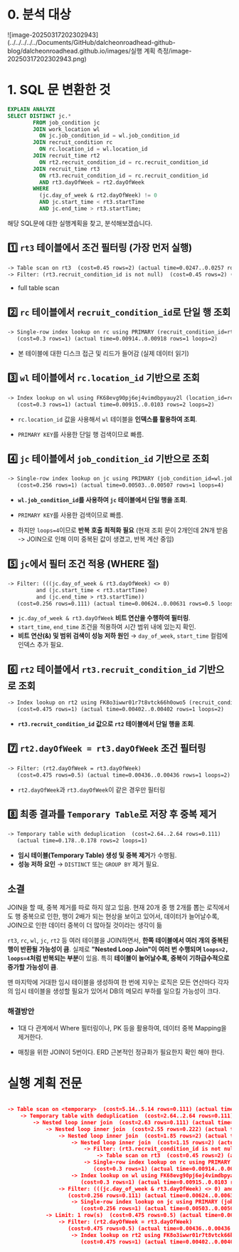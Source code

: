 

# 0. 분석 대상

![image-20250317202302943](../../../../../Documents/GitHub/dalcheonroadhead-github-blog/dalcheonroadhead.github.io/images/실행 계획 측정/image-20250317202302943.png)

# 1. SQL 문 변환한 것

```sql
EXPLAIN ANALYZE
SELECT DISTINCT jc.*
        FROM job_condition jc
        JOIN work_location wl
          ON jc.job_condition_id = wl.job_condition_id
        JOIN recruit_condition rc
          ON rc.location_id = wl.location_id
        JOIN recruit_time rt2
          ON rt2.recruit_condition_id = rc.recruit_condition_id
        JOIN recruit_time rt3
          ON rt3.recruit_condition_id = rc.recruit_condition_id
          AND rt3.dayOfWeek = rt2.dayOfWeek
        WHERE
          (jc.day_of_week & rt2.dayOfWeek) != 0
          AND jc.start_time < rt3.startTime
          AND jc.end_time > rt3.startTime;
```

해당 SQL문에 대한 실행계획을 찾고, 분석해보겠습니다. 

## 1️⃣ `rt3` 테이블에서 조건 필터링 (가장 먼저 실행)

```txt
-> Table scan on rt3  (cost=0.45 rows=2) (actual time=0.0247..0.0257 rows=2 loops=1)
-> Filter: (rt3.recruit_condition_id is not null)  (cost=0.45 rows=2) (actual time=0.0259..0.027 rows=2 loops=1)
```

- full table scan 

## 2️⃣ `rc` 테이블에서 `recruit_condition_id`로 단일 행 조회

```txt
-> Single-row index lookup on rc using PRIMARY (recruit_condition_id=rt3.recruit_condition_id)  
   (cost=0.3 rows=1) (actual time=0.00914..0.00918 rows=1 loops=2)
```

- 본 테이블에 대한 디스크 접근 및 리드가 들어감 (실제 데이터 읽기)

## 3️⃣ `wl` 테이블에서 `rc.location_id` 기반으로 조회

```txt
-> Index lookup on wl using FK68evg90pj6ej4vimdbpyauy2l (location_id=rc.location_id)  
   (cost=0.3 rows=1) (actual time=0.00915..0.0103 rows=2 loops=2)
```

- `rc.location_id` 값을 사용해서 `wl` 테이블을 **인덱스를 활용하여 조회**.

- `PRIMARY KEY`를 사용한 단일 행 검색이므로 빠름.

## 4️⃣ `jc` 테이블에서 `job_condition_id` 기반으로 조회

```txt
-> Single-row index lookup on jc using PRIMARY (job_condition_id=wl.job_condition_id)  
   (cost=0.256 rows=1) (actual time=0.00503..0.00507 rows=1 loops=4)
```

- **`wl.job_condition_id`를 사용하여 `jc` 테이블에서 단일 행을 조회**.

- `PRIMARY KEY`를 사용한 검색이므로 빠름.

- 하지만 `loops=4`이므로 **반복 호출 최적화 필요** (현재 조회 문이 2개인데 2N개 받음 -> JOIN으로 인해 이미 중복된 값이 생겼고, 반복 계산 중임)

## 5️⃣ `jc`에서 필터 조건 적용 (WHERE 절)

```txt
-> Filter: (((jc.day_of_week & rt3.dayOfWeek) <> 0) 
         and (jc.start_time < rt3.startTime) 
         and (jc.end_time > rt3.startTime))  
   (cost=0.256 rows=0.111) (actual time=0.00624..0.00631 rows=0.5 loops=4)
```

- `jc.day_of_week & rt3.dayOfWeek` **비트 연산을 수행하여 필터링**.
- `start_time`, `end_time` 조건을 적용하여 시간 범위 내에 있는지 확인.
- **비트 연산(&) 및 범위 검색이 성능 저하 원인** → `day_of_week`, `start_time` 컬럼에 인덱스 추가 필요.

## 6️⃣ `rt2` 테이블에서 `rt3.recruit_condition_id` 기반으로 조회

```txt
-> Index lookup on rt2 using FK8o3iwwr01r7t8vtck66h0owo5 (recruit_condition_id=rt3.recruit_condition_id)  
   (cost=0.475 rows=1) (actual time=0.00402..0.00402 rows=1 loops=2)
```

- **`rt3.recruit_condition_id` 값으로 `rt2` 테이블에서 단일 행을 조회**.

## 7️⃣ `rt2.dayOfWeek = rt3.dayOfWeek` 조건 필터링

```txt
-> Filter: (rt2.dayOfWeek = rt3.dayOfWeek)  
   (cost=0.475 rows=0.5) (actual time=0.00436..0.00436 rows=1 loops=2)
```

- `rt2.dayOfWeek`과 `rt3.dayOfWeek`이 같은 경우만 필터링

## 8️⃣ 최종 결과를 `Temporary Table`로 저장 후 중복 제거

```txt
-> Temporary table with deduplication  (cost=2.64..2.64 rows=0.111)  
   (actual time=0.178..0.178 rows=2 loops=1)
```

- **임시 테이블(Temporary Table) 생성 및 중복 제거**가 수행됨.
- **성능 저하 요인** → `DISTINCT` 또는 `GROUP BY` 제거 필요.



## 소결

JOIN을 할 때, 중복 제거를 따로 하지 않고 있음. 현재 20개 중 행 2개를 뽑는 로직에서도 행 중복으로 인한, 행이 2배가 되는 현상을 보이고 있어서, 데이터가 늘어날수록, JOIN으로 인한 데이터 중복이 더 많아질 것이라는 생각이 듦 

`rt3`, `rc`, `wl`, `jc`, `rt2` 등 여러 테이블을 JOIN하면서, **한쪽 테이블에서 여러 개의 중복된 행이 반환될 가능성이 큼**.
실제로 **"Nested Loop Join"이 여러 번 수행되며 `loops=2, loops=4`처럼 반복되는 부분**이 있음.
특히 **테이블이 늘어날수록, 중복이 기하급수적으로 증가할 가능성이 큼**.

맨 마지막에 거대한 임시 테이블을 생성하여 한 번에 지우는 로직은 모든 연산마다 각자의 임시 테이블을 생성할 필요가 있어서 DB의 메모리 부하를 일으킬 가능성이 크다. 

### 해결방안

- 1대 다 관계에서 Where 필터링이나, PK 등을 활용하여, 데이터 중복 Mapping을 제거한다. 

- 매칭을 위한 JOIN이 5번이다. ERD 근본적인 정규화가 필요한지 확인 해야 한다.  

# 실행 계획 전문

```json

-> Table scan on <temporary>  (cost=5.14..5.14 rows=0.111) (actual time=0.179..0.179 rows=2 loops=1)
    -> Temporary table with deduplication  (cost=2.64..2.64 rows=0.111) (actual time=0.178..0.178 rows=2 loops=1)
        -> Nested loop inner join  (cost=2.63 rows=0.111) (actual time=0.111..0.137 rows=2 loops=1)
            -> Nested loop inner join  (cost=2.55 rows=0.222) (actual time=0.102..0.125 rows=2 loops=1)
                -> Nested loop inner join  (cost=1.85 rows=2) (actual time=0.0882..0.0988 rows=4 loops=1)
                    -> Nested loop inner join  (cost=1.15 rows=2) (actual time=0.072..0.0769 rows=2 loops=1)
                        -> Filter: (rt3.recruit_condition_id is not null)  (cost=0.45 rows=2) (actual time=0.0259..0.027 rows=2 loops=1)
                            -> Table scan on rt3  (cost=0.45 rows=2) (actual time=0.0247..0.0257 rows=2 loops=1)
                        -> Single-row index lookup on rc using PRIMARY (recruit_condition_id=rt3.recruit_condition_id)  
                           (cost=0.3 rows=1) (actual time=0.00914..0.00918 rows=1 loops=2)
                    -> Index lookup on wl using FK68evg90pj6ej4vimdbpyauy2l (location_id=rc.location_id)  
                       (cost=0.3 rows=1) (actual time=0.00915..0.0103 rows=2 loops=2)
                -> Filter: (((jc.day_of_week & rt3.dayOfWeek) <> 0) and (jc.start_time < rt3.startTime) and (jc.end_time > rt3.startTime))  
                   (cost=0.256 rows=0.111) (actual time=0.00624..0.00631 rows=0.5 loops=4)
                    -> Single-row index lookup on jc using PRIMARY (job_condition_id=wl.job_condition_id)  
                       (cost=0.256 rows=1) (actual time=0.00503..0.00507 rows=1 loops=4)
            -> Limit: 1 row(s)  (cost=0.475 rows=0.5) (actual time=0.00459..0.00464 rows=1 loops=2)
                -> Filter: (rt2.dayOfWeek = rt3.dayOfWeek)  
                   (cost=0.475 rows=0.5) (actual time=0.00436..0.00436 rows=1 loops=2)
                    -> Index lookup on rt2 using FK8o3iwwr01r7t8vtck66h0owo5 (recruit_condition_id=rt3.recruit_condition_id)  
                       (cost=0.475 rows=1) (actual time=0.00402..0.00402 rows=1 loops=2)
```

